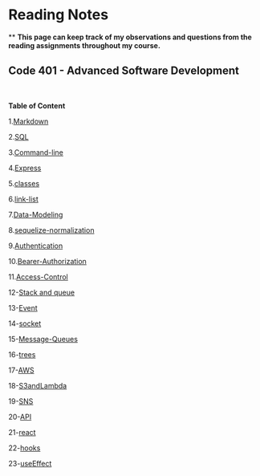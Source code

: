 # Reading Notes
**
**This page can keep track of my observations and questions from the reading assignments throughout my course.**<br>


## Code 401 - Advanced Software Development
<br>

**Table of Content**


1.[Markdown](./markdown.md)

2.[SQL](./sqlEX.md)

3.[Command-line](./commandline.md)

4.[Express](./express.md)

5.[classes](classes.md)

6.[link-list](./link-list.md)

7.[Data-Modeling](./dataModeling.md)

8.[sequelize-normalization](./sequelize-normalization.md)

9.[Authentication](./Authentication.md)

10.[Bearer-Authorization](./BearerAuthorization.md)

11.[Access-Control](./ACL.md)

12-[Stack and queue](./stack-queue.md)

13-[Event](./event.md)

14-[socket](./socket.md)

15-[Message-Queues](./MessageQueues.md)

16-[trees](./trees.md)

17-[AWS](./aws.md)

18-[S3andLambda](./S3Lambda.md)

19-[SNS](./sns.md)

20-[API](./API.md)

21-[react](./react.md)

22-[hooks](./hooks.md)

23-[useEffect](./useEffect.md)